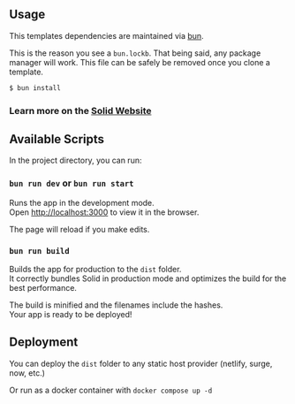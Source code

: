 ## Usage

This templates dependencies are maintained via [bun](https://bun.sh).

This is the reason you see a `bun.lockb`. That being said, any package manager will work. This file can be safely be removed once you clone a template.

```bash
$ bun install
```

### Learn more on the [Solid Website](https://solidjs.com)

## Available Scripts

In the project directory, you can run:

### `bun run dev` or `bun run start`

Runs the app in the development mode.<br>
Open [http://localhost:3000](http://localhost:3000) to view it in the browser.

The page will reload if you make edits.<br>

### `bun run build`

Builds the app for production to the `dist` folder.<br>
It correctly bundles Solid in production mode and optimizes the build for the best performance.

The build is minified and the filenames include the hashes.<br>
Your app is ready to be deployed!

## Deployment

You can deploy the `dist` folder to any static host provider (netlify, surge, now, etc.)

Or run as a docker container with `docker compose up -d`
